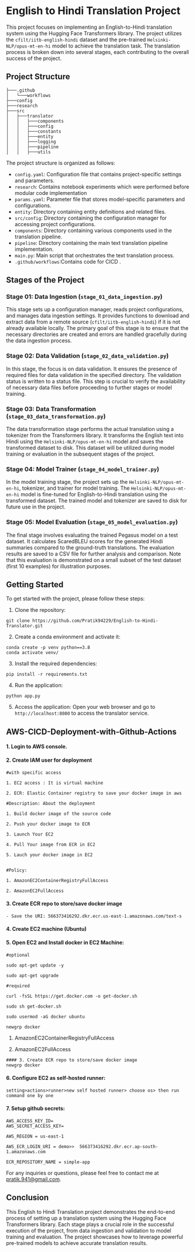 # English to Hindi Translation Project

This project focuses on implementing an English-to-Hindi translation system using the Hugging Face Transformers library. The project utilizes the `cfilt/iitb-english-hindi` dataset and the pre-trained `Helsinki-NLP/opus-mt-en-hi` model to achieve the translation task. The translation process is broken down into several stages, each contributing to the overall success of the project.
## Project Structure
```
├───.github
│   └───workflows
├───config
├───research
├───src
│   ├───translator
│   │   ├───components
│   │   ├───config
│   │   ├───constants
│   │   ├───entity
│   │   ├───logging
│   │   ├───pipeline
│   │   ├───utils
```
The project structure is organized as follows:
- `config.yaml`: Configuration file that contains project-specific settings and parameters.
- `research`: Contains notebook experiments which were performed before modular code implementation
- `params.yaml`: Parameter file that stores model-specific parameters and configurations.
- `entity`: Directory containing entity definitions and related files.
- `src/config`: Directory containing the configuration manager for accessing project configurations.
- `components`: Directory containing various components used in the translation pipeline.
- `pipeline`: Directory containing the main text translation pipeline implementation.
- `main.py`: Main script that orchestrates the text translation process.
- `.github/workflows`:Contains code for CICD .

## Stages of the Project

### Stage 01: Data Ingestion (`stage_01_data_ingestion.py`)

This stage sets up a configuration manager, reads project configurations, and manages data ingestion settings. It provides functions to download and extract data from a remote source (`cfilt/iitb-english-hindi`) if it is not already available locally. The primary goal of this stage is to ensure that the necessary directories are created and errors are handled gracefully during the data ingestion process.

### Stage 02: Data Validation (`stage_02_data_validation.py`)

In this stage, the focus is on data validation. It ensures the presence of required files for data validation in the specified directory. The validation status is written to a status file. This step is crucial to verify the availability of necessary data files before proceeding to further stages or model training. 

### Stage 03: Data Transformation (`stage_03_data_transformation.py`)

The data transformation stage performs the actual translation using a tokenizer from the Transformers library. It transforms the English text into Hindi using the `Helsinki-NLP/opus-mt-en-hi` model and saves the transformed dataset to disk. This dataset will be utilized during model training or evaluation in the subsequent stages of the project.

### Stage 04: Model Trainer (`stage_04_model_trainer.py`)

In the model training stage, the project sets up the `Helsinki-NLP/opus-mt-en-hi`, tokenizer, and trainer for model training. The `Helsinki-NLP/opus-mt-en-hi` model is fine-tuned for English-to-Hindi translation using the transformed dataset. The trained model and tokenizer are saved to disk for future use in the project.

### Stage 05: Model Evaluation (`stage_05_model_evaluation.py`)

The final stage involves evaluating the trained Pegasus model on a test dataset. It calculates ScaredBLEU scores for the generated Hindi summaries compared to the ground-truth translations. The evaluation results are saved to a CSV file for further analysis and comparison. Note that this evaluation is demonstrated on a small subset of the test dataset (first 10 examples) for illustration purposes.

## Getting Started

To get started with the project, please follow these steps:

1. Clone the repository:
```
git clone https://github.com/Pratik94229/English-to-Hindi-Translator.git
```

2. Create a conda environment and activate it:
```
conda create -p venv python==3.8 
conda activate venv/
```

3. Install the required dependencies:
```
pip install -r requirements.txt
```
4. Run the application:
```
python app.py
```

5. Access the application:
Open your web browser and go to `http://localhost:8080` to access the translator service.

## AWS-CICD-Deployment-with-Github-Actions

#### 1. Login to AWS console.
#### 2. Create IAM user for deployment
```
#with specific access

1. EC2 access : It is virtual machine

2. ECR: Elastic Container registry to save your docker image in aws

#Description: About the deployment

1. Build docker image of the source code

2. Push your docker image to ECR

3. Launch Your EC2 

4. Pull Your image from ECR in EC2

5. Lauch your docker image in EC2


#Policy:

1. AmazonEC2ContainerRegistryFullAccess

2. AmazonEC2FullAccess

```
#### 3. Create ECR repo to store/save docker image
```- Save the URI: 566373416292.dkr.ecr.us-east-1.amazonaws.com/text-s```
#### 4. Create EC2 machine (Ubuntu)
#### 5. Open EC2 and Install docker in EC2 Machine:
```
#optional

sudo apt-get update -y

sudo apt-get upgrade

#required

curl -fsSL https://get.docker.com -o get-docker.sh

sudo sh get-docker.sh

sudo usermod -aG docker ubuntu

newgrp docker
```

1. AmazonEC2ContainerRegistryFullAccess

2. AmazonEC2FullAccess

```
#### 3. Create ECR repo to store/save docker image
newgrp docker
```
#### 6. Configure EC2 as self-hosted runner:
```
setting>actions>runner>new self hosted runner> choose os> then run command one by one
```
#### 7. Setup github secrets:
```
AWS_ACCESS_KEY_ID=
AWS_SECRET_ACCESS_KEY=

AWS_REGION = us-east-1

AWS_ECR_LOGIN_URI = demo>>  566373416292.dkr.ecr.ap-south-1.amazonaws.com

ECR_REPOSITORY_NAME = simple-app
```

For any inquiries or questions, please feel free to contact me at pratik.941@gmail.com.


## Conclusion

This English to Hindi Translation project demonstrates the end-to-end process of setting up a translation system using the Hugging Face Transformers library. Each stage plays a crucial role in the successful execution of the project, from data ingestion and validation to model training and evaluation. The project showcases how to leverage powerful pre-trained models to achieve accurate translation results.
